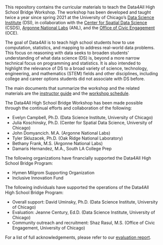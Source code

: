 This repository contains the curricular materials to teach the Data4All High School Bridge Workshop. The workshop has been developed and taught twice a year since spring 2021 at the University of Chicago’s <a href="https://datascience.uchicago.edu/">Data Science Institute</a> (DSI), in collaboration with the [Center for Spatial Data Science](https://spatial.uchicago.edu/education/scientific-reasoning) (CSDS), [Argonne National Labs](https://www.anl.gov/education) (ANL), and the [Office of Civic Engagement](https://civicengagement.uchicago.edu/) (OCE). 

The goal of Data4All is to teach high school students how to use computation, statistics, and mapping to address real-world data problems. This focus on reasoning with data seeks to broaden students’ understanding of what data science (DS) is, beyond a more narrow technical focus on programming and statistics. It is also intended to highlight the relevance of DS to a broad variety of science, technology, engineering, and mathematics (STEM) fields and other disciplines, including college and career options students did not  associate with DS before. 

The main documents that summarize the workshop and the related materials are the [instructor guide](https://github.com/uchicago-dsi/data4all/blob/published/Documents/Data_4_All_Instructor_Guide%20Sept%2024%202024.pdf) and the [workshop schedule](https://github.com/uchicago-dsi/data4all/blob/published/Documents/Schedule.xlsx).

The Data4All High School Bridge Workshop has been made possible through the continual efforts and collaboration of the following:

* Evelyn Campbell, Ph.D. (Data Science Institute, University of Chicago)
* Julia Koschinsky, Ph.D. (Center for Spatial Data Science, University of Chicago)
* John Domyancich. M.A. (Argonne National Labs)
* Tyler Skluzacek, Ph.D. (Oak Ridge National Laboratory)
* Bethany Frank, M.S. (Argonne National Labs) 
* Damaris Hernandez, M.A., South LA College Prep

The following organizations have financially supported the Data4All High School Bridge Program:

* Hymen Milgrom Supporting Organization
* Inclusive Innovation Fund

The following individuals have supported the operations of the Data4All High School Bridge Program:
* Overall support: David Uminsky, Ph.D. (Data Science Institute, University of Chicago) 
* Evaluation: Jeanne Century, Ed.D. (Data Science Institute, University of Chicago)
* Community outreach and recruitment: Shaz Rasul, M.S. (Office of Civic Engagement, University of Chicago)

For a list of full acknowledgements, please refer to our [evaluation report](https://docs.google.com/presentation/d/1NiBxgxEjPB7GSK0HNu3-NULa_Fa1zs_Uq_j2T4Hh8m4/edit#slide=id.g1b4145e95e8_0_455).
